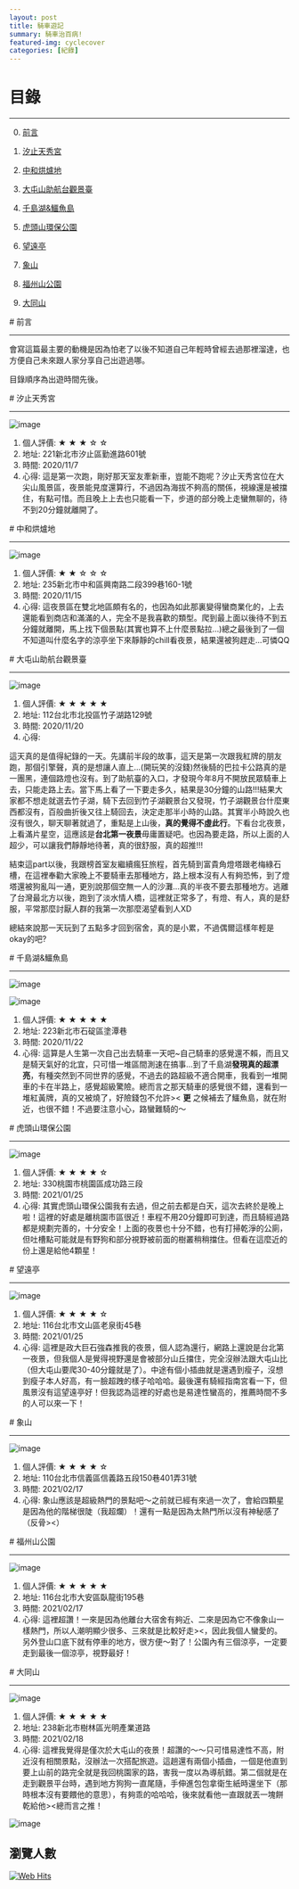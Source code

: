 ```yaml
---
layout: post
title: 騎車遊記
summary: 騎車治百病!
featured-img: cyclecover
categories: [紀錄]
---
```


# 目錄

***

0. [前言](#前言)

1. [汐止天秀宮](#汐止天秀宮)

2. [中和烘爐地](#中和烘爐地)

3. [大屯山助航台觀景臺](#大屯山助航台觀景臺)

4. [千島湖&鱷魚島](#千島湖&鱷魚島)

5. [虎頭山環保公園](#虎頭山環保公園)

6. [望遠亭](#望遠亭)

7. [象山](#象山)

8. [福州山公園](#福州山公園)

9. [大同山](#大同山)


<a name="前言"/>
# 前言

***

會寫這篇最主要的動機是因為怕老了以後不知道自己年輕時曾經去過那裡溜達，也方便自己未來跟人家分享自己出遊過哪。

目錄順序為出遊時間先後。

<a name="汐止天秀宮"/>
# 汐止天秀宮

***

![image](https://raw.githubusercontent.com/poi0905/blog/master/assets/img/posts/cycle1.jpg)

1. 個人評價: ★ ★ ★ ☆ ☆
2. 地址: 221新北市汐止區勤進路601號
3. 時間: 2020/11/7
4. 心得: 這是第一次跑，剛好那天室友牽新車，豈能不跑呢？汐止天秀宮位在大尖山風景區，夜景能見度還算行，不過因為海拔不夠高的關係，視線還是被擋住，有點可惜。而且晚上上去也只能看一下，步道的部分晚上走蠻無聊的，待不到20分鐘就離開了。


<a name="中和烘爐地"/>
# 中和烘爐地

***

![image](https://raw.githubusercontent.com/poi0905/blog/master/assets/img/posts/cycle2.jpg)

1. 個人評價: ★ ★ ☆ ☆ ☆
2. 地址: 235新北市中和區興南路二段399巷160-1號
3. 時間: 2020/11/15
4. 心得: 這夜景區在雙北地區頗有名的，也因為如此那裏變得蠻商業化的，上去還能看到商店和滿滿的人，完全不是我喜歡的類型。爬到最上面以後待不到五分鐘就離開，馬上找下個景點(其實也算不上什麼景點拉...)總之最後到了一個不知道叫什麼名字的涼亭坐下來靜靜的chill看夜景，結果還被狗趕走...可憐QQ

<a name="大屯山助航台觀景臺"/>
# 大屯山助航台觀景臺

***

![image](https://raw.githubusercontent.com/poi0905/blog/master/assets/img/posts/cycle3.jpg)

1. 個人評價: ★ ★ ★ ★ ★
2. 地址: 112台北市北投區竹子湖路129號
3. 時間: 2020/11/20
4. 心得: 

這天真的是值得紀錄的一天。先講前半段的故事，這天是第一次跟我紅牌的朋友跑，那個引擎聲，真的是想讓人直上...(開玩笑的沒錢)然後騎的巴拉卡公路真的是一團黑，連個路燈也沒有。到了助航臺的入口，才發現今年8月不開放民眾騎車上去，只能走路上去。當下馬上看了一下要走多久，結果是30分鐘的山路!!!結果大家都不想走就選去竹子湖，騎下去回到竹子湖觀景台又發現，竹子湖觀景台什麼東西都沒有，百般曲折後又往上騎回去，決定走那半小時的山路。其實半小時說久也沒有很久，聊天聊著就過了，重點是上山後，**真的覺得不虛此行**。下看台北夜景，上看滿片星空，這應該是**台北第一夜景**毋庸置疑吧。也因為要走路，所以上面的人超少，可以讓我們靜靜地待著，真的很舒服，真的超推!!!

結束這part以後，我跟榜首室友繼續瘋狂旅程，首先騎到富貴角燈塔跟老梅綠石槽，在這裡奉勸大家晚上不要騎車去那種地方，路上根本沒有人有夠恐怖，到了燈塔還被狗亂叫一通，更別說那個空無一人的沙灘...真的半夜不要去那種地方。逃離了台灣最北方以後，跑到了淡水情人橋，這裡就正常多了，有燈、有人，真的是舒服，平常那麼討厭人群的我第一次那麼渴望看到人XD

總結來說那一天玩到了五點多才回到宿舍，真的是小累，不過偶爾這樣年輕是okay的吧?

<a name="千島湖&鱷魚島"/>
# 千島湖&鱷魚島

***

![image](https://raw.githubusercontent.com/poi0905/blog/master/assets/img/posts/cycle4.jpg)

![image](https://raw.githubusercontent.com/poi0905/blog/master/assets/img/posts/cycle7.jpg)

1. 個人評價: ★ ★ ★ ★ ★
2. 地址: 223新北市石碇區塗潭巷
3. 時間: 2020/11/22
4. 心得: 這算是人生第一次自己出去騎車一天吧~自己騎車的感覺還不賴，而且又是騎天氣好的北宜，只可惜一堆區間測速在搞事...到了千島湖**發現真的超漂亮**，有種突然到不同世界的感覺，不過去的路超級不適合開車，我看到一堆開車的卡在半路上，感覺超級驚險。總而言之那天騎車的感覺很不錯，還看到一堆紅黃牌，真的又被燒了，好險錢包不允許>< **更** 之候補去了鱷魚島，就在附近，也很不錯！不過要注意小心，路蠻難騎的～

<a name="虎頭山環保公園"/>
# 虎頭山環保公園

***

![image](https://raw.githubusercontent.com/poi0905/blog/master/assets/img/posts/cycle5.jpg)

1. 個人評價: ★ ★ ★ ★ ☆
2. 地址: 330桃園市桃園區成功路三段
3. 時間: 2021/01/25
4. 心得: 其實虎頭山環保公園我有去過，但之前去都是白天，這次去終於是晚上啦！這裡的好處是離桃園市區很近！車程不用20分鐘即可到達，而且騎經過路都是規劃完善的，十分安全！上面的夜景也十分不錯，也有打掃乾淨的公廁，但吐槽點可能就是有野狗和部分視野被前面的樹叢稍稍擋住。但看在這麼近的份上還是給他4顆星！

<a name="望遠亭"/>
# 望遠亭

***

![image](https://raw.githubusercontent.com/poi0905/blog/master/assets/img/posts/cycle6.jpg)

1. 個人評價: ★ ★ ★ ★ ☆
2. 地址: 116台北市文山區老泉街45巷
3. 時間: 2021/01/25
4. 心得: 這裡是政大巨石強森推我的夜景，個人認為還行，網路上還說是台北第一夜景，但我個人是覺得視野還是會被部分山丘擋住，完全沒辦法跟大屯山比（但大屯山要爬30-40分鐘就是了）。中途有個小插曲就是還遇到瘦子，沒想到瘦子本人好高，有一臉超跩的樣子哈哈哈。最後還有騎經指南宮看一下，但風景沒有這望遠亭好！但我認為這裡的好處也是易達性蠻高的，推薦時間不多的人可以來一下！

<a name="象山"/>
# 象山

***

![image](https://raw.githubusercontent.com/poi0905/blog/master/assets/img/posts/cycle8.jpg)

1. 個人評價: ★ ★ ★ ★ ☆
2. 地址: 110台北市信義區信義路五段150巷401弄31號
3. 時間: 2021/02/17
4. 心得: 象山應該是超級熱門的景點吧～之前就已經有來過一次了，會給四顆星是因為他的階梯很陡（我超爛）！還有一點是因為太熱門所以沒有神秘感了（反骨><）

<a name="福州山公園"/>
# 福州山公園

***

![image](https://raw.githubusercontent.com/poi0905/blog/master/assets/img/posts/cycle9.jpg)

1. 個人評價: ★ ★ ★ ★ ★
2. 地址: 116台北市大安區臥龍街195巷
3. 時間: 2021/02/17
4. 心得: 這裡超讚！一來是因為他離台大宿舍有夠近、二來是因為它不像象山一樣熱門，所以人潮明顯少很多、三來就是比較好走><，因此我個人蠻愛的。另外登山口底下就有停車的地方，很方便～對了！公園內有三個涼亭，一定要走到最後一個涼亭，視野最好！

<a name="大同山"/>
# 大同山

***

![image](https://raw.githubusercontent.com/poi0905/blog/master/assets/img/posts/cycle11.jpg)

1. 個人評價: ★ ★ ★ ★ ★
2. 地址: 238新北市樹林區光明產業道路
3. 時間: 2021/02/18
4. 心得: 這裡我覺得是僅次於大屯山的夜景！超讚的～～只可惜易達性不高，附近沒有相關景點，沒辦法一次搭配旅遊。這趟還有兩個小插曲，一個是他直到要上山前的路完全就是我回桃園家的路，害我一度以為導航錯。第二個就是在走到觀景平台時，遇到地方狗狗一直尾隨，手伸進包包拿衛生紙時還坐下（那時根本沒有要餵他的意思），有夠乖的哈哈哈，後來就看他一直跟就丟一塊餅乾給他><總而言之推！

![image](https://raw.githubusercontent.com/poi0905/blog/master/assets/img/posts/cycle10.jpg)


## 瀏覽人數
<!-- hitwebcounter Code START -->
<a href="https://www.hitwebcounter.com" target="_blank">
<img src="https://hitwebcounter.com/counter/counter.php?page=7715481&style=0006&nbdigits=5&type=page&initCount=0" title="Total Website Hits" Alt="Web Hits"   border="0" /></a>                                 
